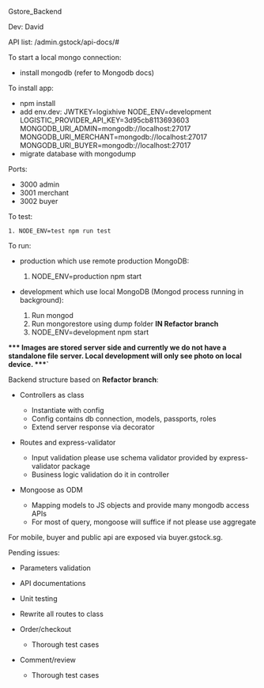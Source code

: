Gstore_Backend

Dev: David

API list: 
/admin.gstock/api-docs/#

To start a local mongo connection:
- install mongodb (refer to Mongodb docs)

To install app:
- npm install 
- add env.dev: 
    JWTKEY=logixhive
    NODE_ENV=development
    LOGISTIC_PROVIDER_API_KEY=3d95cb8113693603
    MONGODB_URI_ADMIN=mongodb://localhost:27017
    MONGODB_URI_MERCHANT=mongodb://localhost:27017
    MONGODB_URI_BUYER=mongodb://localhost:27017
- migrate database with mongodump

Ports: 
- 3000 admin
- 3001 merchant
- 3002 buyer

To test:
    
    1. NODE_ENV=test npm run test

To run:
- production which use remote production MongoDB: 
    1. NODE_ENV=production npm start

- development which use local MongoDB (Mongod process running in background): 
    1. Run mongod
    2. Run mongorestore using dump folder <b>IN Refactor branch</b>
    3. NODE_ENV=development npm start

<b>*** Images are stored server side and currently we do not have a standalone file server.
Local development will only see photo on local device. ***`</b>


Backend structure based on <b>Refactor branch</b>:
 - Controllers as class
    - Instantiate with config
    - Config contains db connection, models, passports, roles
    - Extend server response via decorator

- Routes and express-validator
    - Input validation please use schema validator provided by express-validator package
    - Business logic validation do it in controller

- Mongoose as ODM
    - Mapping models to JS objects and provide many mongodb access APIs
    - For most of query, mongoose will suffice if not please use aggregate 

For mobile, buyer and public api are exposed via buyer.gstock.sg.


Pending issues:

- Parameters validation
- API documentations
- Unit testing
- Rewrite all routes to class

- Order/checkout 
    - Thorough test cases
- Comment/review
    - Thorough test cases